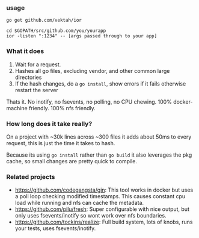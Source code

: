 ### usage

```
go get github.com/vektah/ior

cd $GOPATH/src/github.com/you/yourapp
ior -listen ":1234" -- [args passed through to your app]
```

### What it does

1. Wait for a request.
2. Hashes all go files, excluding vendor, and other common large directories
3. If the hash changes, do a `go install`, show errors if it fails otherwise restart the server

Thats it. No inotify, no fsevents, no polling, no CPU chewing. 100% docker-machine friendly. 100% nfs friendly.

### How long does it take really?

On a project with ~30k lines across ~300 files it adds about 50ms to every request, this is just the time it takes to hash.

Because its using `go install` rather than `go build` it also leverages the pkg cache, so small changes are pretty quick to compile.

### Related projects
 - https://github.com/codegangsta/gin: This tool works in docker but uses a poll loop checking modified timestamps. This causes constant cpu load while running and nfs can cache the metadata.
 - https://github.com/pilu/fresh: Super configurable with nice output, but only uses fsevents/inotify so wont work over nfs boundaries.
 - https://github.com/tockins/realize: Full build system, lots of knobs, runs your tests, uses fsevents/inotify.
